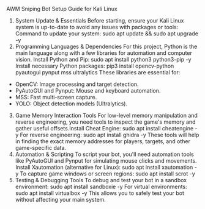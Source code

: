 AWM Sniping Bot Setup Guide for Kali Linux
1. System Update & Essentials
Before starting, ensure your Kali Linux system is up-to-date to avoid any issues with packages or
tools:
Command to update your system:
sudo apt update && sudo apt upgrade -y
2. Programming Languages & Dependencies
For this project, Python is the main language along with a few libraries for automation and computer
vision.
Install Python and Pip:
sudo apt install python3 python3-pip -y
Install necessary Python packages:
pip3 install opencv-python pyautogui pynput mss ultralytics
These libraries are essential for:
- OpenCV: Image processing and target detection.
- PyAutoGUI and Pynput: Mouse and keyboard automation.
- MSS: Fast multi-screen capture.
- YOLO: Object detection models (Ultralytics).
3. Game Memory Interaction Tools
For low-level memory manipulation and reverse engineering, you need tools to inspect the game's
memory and gather useful offsets.Install Cheat Engine:
sudo apt install cheatengine -y
For reverse engineering:
sudo apt install ghidra -y
These tools will help in finding the exact memory addresses for players, targets, and other
game-specific data.
4. Automation & Scripting
To script your bot, you'll need automation tools like PyAutoGUI and Pynput for simulating mouse
clicks and movements.
Install Xautomation (alternative for Linux):
sudo apt install xautomation -y
To capture game windows or screen regions:
sudo apt install scrot -y
5. Testing & Debugging Tools
To debug and test your bot in a sandbox environment:
sudo apt install sandboxie -y
For virtual environments:
sudo apt install virtualbox -y
This allows you to safely test your bot without affecting your main system.
